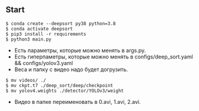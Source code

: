 <a name="">Start</a>
------------
```shell
$ conda create --deepsort py38 python=3.8
$ conda activate deepsort
$ pip3 install -r requirements
$ python3 main.py
```

* Есть параметры, которые можно менять в args.py. 
* Есть гиперпаметры, которые можно менять в configs/deep_sort.yaml && configs/yolov3.yaml
* Веса и папку с видео надо будет догрузить.

```shell
$ mv videos/ ./
$ mv ckpt.t7 ./deep_sort/deep/checkpoint
$ mv yolov4.weights ./detector/YOLOv3/weight
```

* Видео в папке переименовать в 0.avi, 1.avi, 2.avi.
